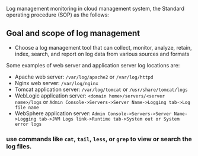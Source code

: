 Log management monitoring in cloud management system, the Standard operating procedure (SOP) as the follows:
## Goal and scope of log management
-   Choose a log management tool that can collect, monitor, analyze, retain, index, search, and report on log data from various sources and formats

Some examples of web server and application server log locations are:

-   Apache web server: `/var/log/apache2` or `/var/log/httpd`
-   Nginx web server: `/var/log/nginx`
-   Tomcat application server: `/var/log/tomcat` or `/usr/share/tomcat/logs`
-   WebLogic application server: `<domain home>/servers/<server name>/logs` or `Admin Console->Servers->Server Name->Logging tab->Log file name`
-   WebSphere application server: `Admin Console->Servers->Server Name->Logging tab->JVM Logs link->Runtime tab->System out or System error logs`

### use commands like `cat`, `tail`, `less`, or `grep` to view or search the log files.